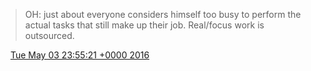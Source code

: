 > OH: just about everyone considers himself too busy to perform the actual tasks that still make up their job\. Real/focus work is outsourced\.

<img src="../../media/tweet.ico" width="12" /> [Tue May 03 23:55:21 +0000 2016](https://twitter.com/DromerDenker/status/727647765820518401)
